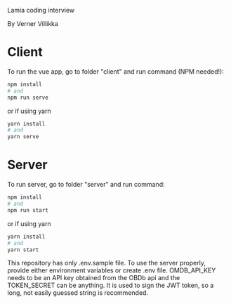 Lamia coding interview

By Verner Villikka

# Client

To run the vue app, go to folder "client" and run command (NPM needed!):

```bash
npm install
# and
npm run serve
```

or if using yarn

```bash
yarn install
# and
yarn serve
```

# Server

To run server, go to folder "server" and run command:

```bash
npm install
# and
npm run start
```

or if using yarn

```bash
yarn install
# and
yarn start
```

This repository has only .env.sample file. To use the server properly, provide either environment variables or create .env file. OMDB_API_KEY needs to be an API key obtained from the OBDb api and the TOKEN_SECRET can be anything. It is used to sign the JWT token, so a long, not easily guessed string is recommended.
